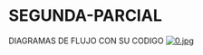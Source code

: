 # SEGUNDA-PARCIAL
DIAGRAMAS DE FLUJO CON SU CODIGO
[![0.jpg](https://i.postimg.cc/fLbrvN2s/0.jpg)](https://postimg.cc/LqrDHrFQ)
